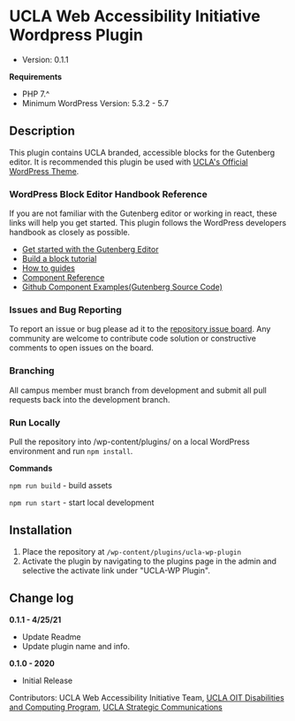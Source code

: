 # UCLA Web Accessibility Initiative Wordpress Plugin
* Version:           0.1.1

**Requirements**

* PHP 7.^
* Minimum WordPress Version: 5.3.2 - 5.7

## Description
This plugin contains UCLA branded, accessible blocks for the Gutenberg editor. It is recommended this plugin be used with  [UCLA's Official WordPress Theme](https://bitbucket.org/uclaucomm/ucla-wp/src/distribution/).

### WordPress Block Editor Handbook Reference

If you are not familiar with the Gutenberg editor or working in react, these links will help you get started. This plugin follows the WordPress developers handbook as closely as possible.

- [Get started with the Gutenberg Editor](https://developer.wordpress.org/block-editor/)
- [Build a block tutorial](https://developer.wordpress.org/block-editor/handbook/tutorials/)
- [How to guides](https://developer.wordpress.org/block-editor/how-to-guides/)
- [Component Reference](https://developer.wordpress.org/block-editor/reference-guides/components/)
- [Github Component Examples(Gutenberg Source Code)](https://github.com/WordPress/gutenberg/tree/5b81cbc66c5d52f9603f77a60ec7864150173dd0/packages/components/src)


### Issues and Bug Reporting

To report an issue or bug please ad it to the [repository issue board](https://bitbucket.org/uclaucomm/ucla-wp-plugin/issues?status=new&status=open). Any community are welcome to contribute code solution or constructive comments to open issues on the board.


### Branching

All campus member must branch from development and submit all pull requests back into the development branch.


### Run Locally

Pull the repository into /wp-content/plugins/ on a local WordPress environment and run `npm install`.

**Commands**

`npm run build` - build assets

`npm run start` - start local development

## Installation

1. Place the repository at `/wp-content/plugins/ucla-wp-plugin`
2. Activate the plugin by navigating to the plugins page in the admin and selective the activate link under "UCLA-WP Plugin".

## Change log

**0.1.1 - 4/25/21**

* Update Readme
* Update plugin name and info.

**0.1.0 - 2020**

* Initial Release

Contributors:      UCLA Web Accessibility Initiative Team, [UCLA OIT Disabilities and Computing Program](https://dcp.ucla.edu/), [UCLA Strategic Communications](https://strategic-communications.ucla.edu/)
